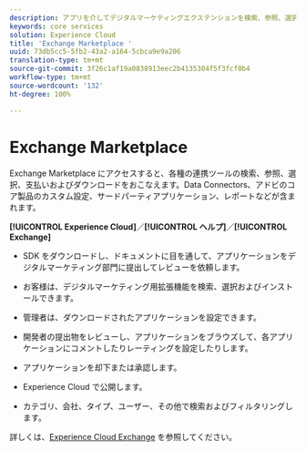 ```yaml
---
description: アプリを介してデジタルマーケティングエクステンションを検索、参照、選択、支払い、およびダウンロードできる単一の宛先である Exchange Marketplace について説明します。
keywords: core services
solution: Experience Cloud
title: 'Exchange Marketplace '
uuid: 73db5cc5-5fb2-43a2-a164-5cbca9e9a206
translation-type: tm+mt
source-git-commit: 3f26c1af19a0838913eec2b4135304f5f3fcf0b4
workflow-type: tm+mt
source-wordcount: '132'
ht-degree: 100%

---
```



# Exchange Marketplace

Exchange Marketplace にアクセスすると、各種の連携ツールの検索、参照、選択、支払いおよびダウンロードをおこなえます。Data Connectors、アドビのコア製品のカスタム設定、サードパーティアプリケーション、レポートなどが含まれます。

**[!UICONTROL Experience Cloud]**／**[!UICONTROL ヘルプ]**／**[!UICONTROL Exchange]**

* SDK をダウンロードし、ドキュメントに目を通して、アプリケーションをデジタルマーケティング部門に提出してレビューを依頼します。

* お客様は、デジタルマーケティング用拡張機能を検索、選択およびインストールできます。

* 管理者は、ダウンロードされたアプリケーションを設定できます。

* 開発者の提出物をレビューし、アプリケーションをブラウズして、各アプリケーションにコメントしたりレーティングを設定したりします。

* アプリケーションを却下または承認します。

* Experience Cloud で公開します。

* カテゴリ、会社、タイプ、ユーザー、その他で検索およびフィルタリングします。

詳しくは、[Experience Cloud Exchange](https://exchange.adobe.com/experiencecloud.html) を参照してください。
